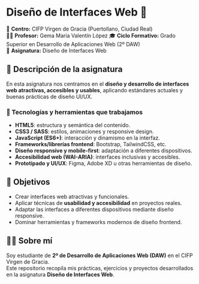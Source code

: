 # Diseño de Interfaces Web 🎨

📍 **Centro:** CIFP Virgen de Gracia (Puertollano, Ciudad Real)  
👨‍🏫 **Profesor:** Gema María Valentín López
🎓 **Ciclo Formativo:** Grado Superior en Desarrollo de Aplicaciones Web (2º DAW)  
📘 **Asignatura:** Diseño de Interfaces Web  


## 📖 Descripción de la asignatura
En esta asignatura nos centramos en el **diseño y desarrollo de interfaces web atractivas, accesibles y usables**, aplicando estándares actuales y buenas prácticas de diseño UI/UX.  

### 🔧 Tecnologías y herramientas que trabajamos
- **HTML5**: estructura y semántica del contenido.  
- **CSS3 / SASS**: estilos, animaciones y responsive design.  
- **JavaScript (ES6+)**: interacción y dinamismo en la interfaz.  
- **Frameworks/librerías frontend**: Bootstrap, TailwindCSS, etc.  
- **Diseño responsive y mobile-first**: adaptación a diferentes dispositivos.  
- **Accesibilidad web (WAI-ARIA)**: interfaces inclusivas y accesibles.  
- **Prototipado y UI/UX**: Figma, Adobe XD u otras herramientas de diseño.  


## 🎯 Objetivos
- Crear interfaces web atractivas y funcionales.  
- Aplicar técnicas de **usabilidad y accesibilidad** en proyectos reales.  
- Adaptar las interfaces a diferentes dispositivos mediante diseño responsive.  
- Dominar herramientas y frameworks modernos de diseño frontend.  


## 👨‍💻 Sobre mí
Soy estudiante de **2º de Desarrollo de Aplicaciones Web (DAW)** en el CIFP Virgen de Gracia.  
Este repositorio recopila mis prácticas, ejercicios y proyectos desarrollados en la asignatura **Diseño de Interfaces Web**.  
